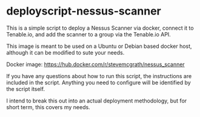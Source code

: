 # deployscript-nessus-scanner
This is a simple script to deploy a Nessus Scanner via docker, connect it to Tenable.io, and add the scanner to a group via the Tenable.io API. 

This image is meant to be used on a Ubuntu or Debian based docker host, although it can be modified to sute your needs. 

Docker image:
https://hub.docker.com/r/stevemcgrath/nessus_scanner

If you have any questions about how to run this script, the instructions are included in the script. Anything you need to configure will be identified by the script itself.

I intend to break this out into an actual deployment methodology, but for short term, this covers my needs.
